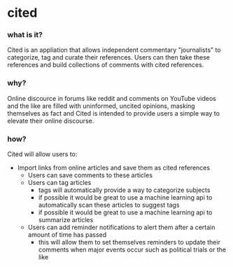 # cited

### what is it? 

Cited is an appliation that allows independent commentary "journalists" to categorize, tag and curate their references.
Users can then take these references and build collections of comments with cited references. 

### why?

Online discource in forums like reddit and comments on YouTube videos and the like are filled with uninformed, uncited opinions, masking themselves as fact and Cited is intended to provide users a simple way to elevate their online discourse. 

### how? 

Cited will allow users to: 
* Import links from online articles and save them as cited references 
    * Users can save comments to these articles
    * Users can tag articles
         * tags will automatically provide a way to categorize subjects
         * if possible it would be great to use a machine learning api to automatically scan these articles to suggest tags
         * if possible it would be great to use a machine learning api to summarize articles
     * Users can add reminder notifications to alert them after a certain amount of time has passed
         * this will allow them to set themselves reminders to update their comments when major events occur such as political trials or the like
         
